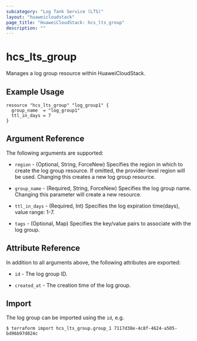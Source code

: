 ```yaml
---
subcategory: "Log Tank Service (LTS)"
layout: "huaweicloudstack"
page_title: "HuaweiCloudStack: hcs_lts_group"
description: ""
---
```


# hcs_lts_group

Manages a log group resource within HuaweiCloudStack.

## Example Usage

```hcl
resource "hcs_lts_group" "log_group1" {
  group_name  = "log_group1"
  ttl_in_days = 7
}
```

## Argument Reference

The following arguments are supported:

* `region` - (Optional, String, ForceNew) Specifies the region in which to create the log group resource. If omitted, the
  provider-level region will be used. Changing this creates a new log group resource.

* `group_name` - (Required, String, ForceNew) Specifies the log group name. Changing this parameter will create a new
  resource.

* `ttl_in_days` - (Required, Int) Specifies the log expiration time(days), value range: 1-7.

* `tags` - (Optional, Map) Specifies the key/value pairs to associate with the log group.

## Attribute Reference

In addition to all arguments above, the following attributes are exported:

* `id` - The log group ID.

* `created_at` - The creation time of the log group.

## Import

The log group can be imported using the `id`, e.g.

```
$ terraform import hcs_lts_group.group_1 7117d38e-4c8f-4624-a505-bd96b97d024c
```
